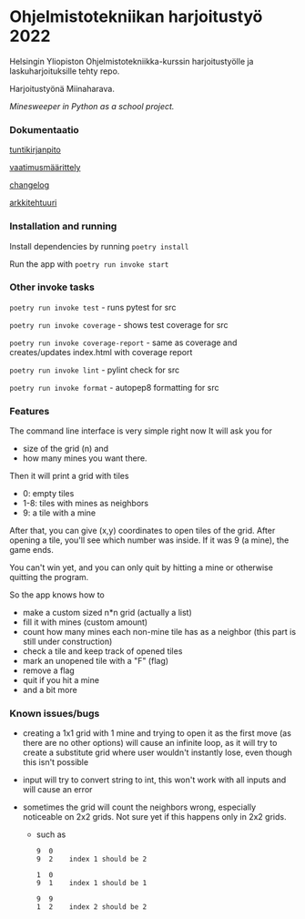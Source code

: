 # Ohjelmistotekniikan harjoitustyö 2022

  
Helsingin Yliopiston Ohjelmistotekniikka-kurssin harjoitustyölle ja laskuharjoituksille tehty repo.

Harjoitustyönä Miinaharava.

*Minesweeper in Python as a school project.*


### Dokumentaatio

[tuntikirjanpito](https://github.com/Deeroil/ot-harjoitustyo/blob/master/dokumentaatio/tuntikirjanpito.md)

[vaatimusmäärittely](https://github.com/Deeroil/ot-harjoitustyo/blob/master/dokumentaatio/vaatimusmaarittely.md)

[changelog](https://github.com/Deeroil/ot-harjoitustyo/blob/master/dokumentaatio/changelog.md)

[arkkitehtuuri](https://github.com/Deeroil/ot-harjoitustyo/blob/master/dokumentaatio/arkkitehtuuri.md)

### Installation and running

Install dependencies by running `poetry install`

Run the app with `poetry run invoke start`


### Other invoke tasks

`poetry run invoke test` - runs pytest for src

`poetry run invoke coverage` - shows test coverage for src

`poetry run invoke coverage-report` - same as coverage and creates/updates index.html with coverage report

`poetry run invoke lint` - pylint check for src

`poetry run invoke format` - autopep8 formatting for src


### Features
The command line interface is very simple right now
It will ask you for
- size of the grid (n) and
- how many mines you want there.

Then it will print a grid with tiles
- 0: empty tiles 
- 1-8: tiles with mines as neighbors
- 9: a tile with a mine

After that, you can give (x,y) coordinates to open tiles of the grid.
After opening a tile, you'll see which number was inside.
If it was 9 (a mine), the game ends.

You can't win yet, and you can only quit by hitting a mine or otherwise quitting the program.


So the app knows how to
- make a custom sized n*n grid (actually a list)
- fill it with mines (custom amount)
- count how many mines each non-mine tile has as a neighbor (this part is still under construction)
- check a tile and keep track of opened tiles
- mark an unopened tile with a "F" (flag)
- remove a flag
- quit if you hit a mine
- and a bit more

### Known issues/bugs

- creating a 1x1 grid with 1 mine and trying to open it as the first move (as there are no other options) will cause an infinite loop, as it will try to create a substitute grid where user wouldn't instantly lose, even though this isn't possible

- input will try to convert string to int, this won't work with all inputs and will cause an error

- sometimes the grid will count the neighbors wrong, especially noticeable on 2x2 grids. Not sure yet if this happens only in 2x2 grids.
  - such as

        9  0
        9  2    index 1 should be 2

        1  0
        9  1    index 1 should be 1

        9  9
        1  2    index 2 should be 2